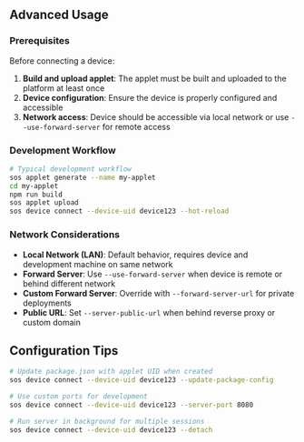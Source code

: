 ## Advanced Usage

### Prerequisites

Before connecting a device:

1. **Build and upload applet**: The applet must be built and uploaded to the platform at least once
2. **Device configuration**: Ensure the device is properly configured and accessible
3. **Network access**: Device should be accessible via local network or use `--use-forward-server` for remote access

### Development Workflow

```bash
# Typical development workflow
sos applet generate --name my-applet
cd my-applet
npm run build
sos applet upload
sos device connect --device-uid device123 --hot-reload
```

### Network Considerations

- **Local Network (LAN)**: Default behavior, requires device and development machine on same network
- **Forward Server**: Use `--use-forward-server` when device is remote or behind different network
- **Custom Forward Server**: Override with `--forward-server-url` for private deployments
- **Public URL**: Set `--server-public-url` when behind reverse proxy or custom domain

## Configuration Tips

```bash
# Update package.json with applet UID when created
sos device connect --device-uid device123 --update-package-config

# Use custom ports for development
sos device connect --device-uid device123 --server-port 8080

# Run server in background for multiple sessions
sos device connect --device-uid device123 --detach
```
